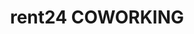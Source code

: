 ---
layout: post
title: rent24 COWORKING
city: berlin
country: germany
continent: europe
ig_handle: 
tags: [berlin, germany, coworking]
location_type: coworking
location_embed: <iframe src="https://www.google.com/maps/embed?pb=!1m18!1m12!1m3!1d5774.858238155479!2d13.383906597085812!3d52.51481704102585!2m3!1f0!2f0!3f0!3m2!1i1024!2i768!4f13.1!3m3!1m2!1s0x47a851d99c0d006d%3A0x8b830387ee2c0c5d!2srent24%20COWORKING!5e0!3m2!1sde!2sde!4v1696321681635!5m2!1sde!2sde" width="600" height="450" style="border:0;" allowfullscreen="" loading="lazy" referrerpolicy="no-referrer-when-downgrade"></iframe>
speed_embed:
contributor_gh_username: 
contributor_ig_handle: 
---